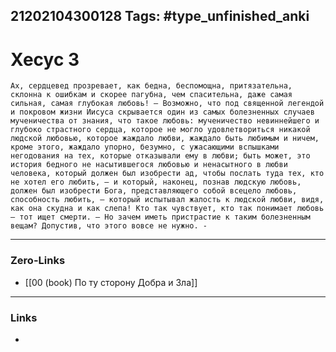 21202104300128
Tags: #type_unfinished_anki 
---
# Хесус 3 

    Ах, сердцевед прозревает, как бедна, беспомощна, притязательна, склонна к ошибкам и скорее пагубна, чем спасительна, даже самая сильная, самая глубокая любовь! – Возможно, что под священной легендой и покровом жизни Иисуса скрывается один из самых болезненных случаев мученичества от знания, что такое любовь: мученичество невиннейшего и глубоко страстного сердца, которое не могло удовлетвориться никакой людской любовью, которое жаждало любви, жаждало быть любимым и ничем, кроме этого, жаждало упорно, безумно, с ужасающими вспышками негодования на тех, которые отказывали ему в любви; быть может, это история бедного не насытившегося любовью и ненасытного в любви человека, который должен был изобрести ад, чтобы послать туда тех, кто не хотел его любить, – и который, наконец, познав людскую любовь, должен был изобрести Бога, представляющего собой всецело любовь, способность любить, – который испытывал жалость к людской любви, видя, как она скудна и как слепа! Кто так чувствует, кто так понимает любовь – тот ищет смерти. – Но зачем иметь пристрастие к таким болезненным вещам? Допустив, что этого вовсе не нужно. -

---
### Zero-Links
- [[00 (book) По ту сторону Добра и Зла]]
---
### Links
-